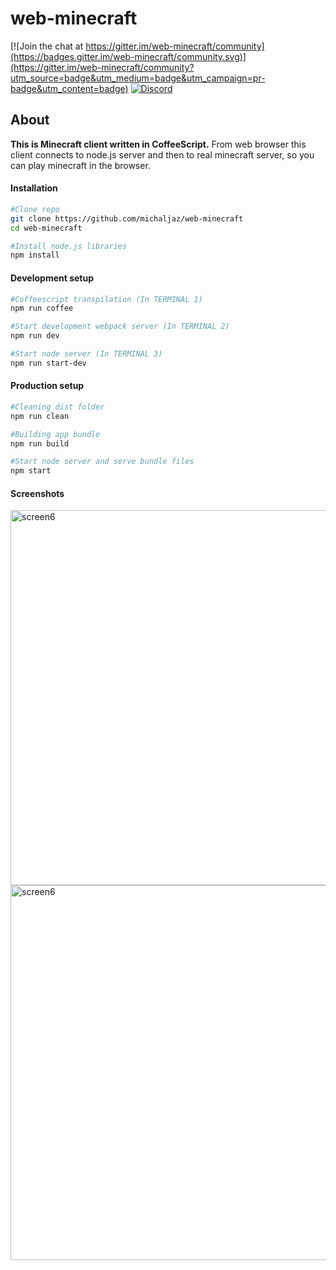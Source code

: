 # web-minecraft

[![Join the chat at https://gitter.im/web-minecraft/community](https://badges.gitter.im/web-minecraft/community.svg)](https://gitter.im/web-minecraft/community?utm_source=badge&utm_medium=badge&utm_campaign=pr-badge&utm_content=badge)
[![Discord](https://img.shields.io/badge/chat-on%20discord-brightgreen.svg)](https://discord.gg/h6DQzDx2G7)


## About

**This is Minecraft client written in CoffeeScript.** From web browser this client connects to node.js server and then to real minecraft server, so you can play minecraft in the browser.

<i>
</i>

#### Installation
```bash
#Clone repo
git clone https://github.com/michaljaz/web-minecraft
cd web-minecraft

#Install node.js libraries
npm install

```
#### Development setup

```bash
#Coffeescript transpilation (In TERMINAL 1)
npm run coffee

#Start development webpack server (In TERMINAL 2)
npm run dev

#Start node server (In TERMINAL 3)
npm run start-dev

```

#### Production setup
```bash
#Cleaning dist folder
npm run clean

#Building app bundle
npm run build

#Start node server and serve bundle files
npm start

```

#### Screenshots

[<img src="https://i.ibb.co/bgVgNRM/screen7.png" alt="screen6" width="600">](https://i.ibb.co/bgVgNRM/screen7.png)
[<img src="https://i.ibb.co/Snq5b56/screen.png" alt="screen6" width="600">](https://i.ibb.co/Snq5b56/screen.png)
